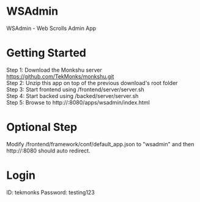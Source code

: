 # WSAdmin
WSAdmin - Web Scrolls Admin App

Getting Started
===============
Step 1: Download the Monkshu server https://github.com/TekMonks/monkshu.git  
Step 2: Unzip this app on top of the previous download's root folder  
Step 3: Start frontend using <monkshu>/frontend/server/server.sh  
Step 4: Start backed using <monkshu>/backed/server/server.sh  
Step 5: Browse to http://<your IP>:8080/apps/wsadmin/index.html  

Optional Step
=============
Modify /frontend/framework/conf/default_app.json to "wsadmin" and then http://<your IP>:8080 should auto redirect.

Login
=====
ID: tekmonks
Password: testing123